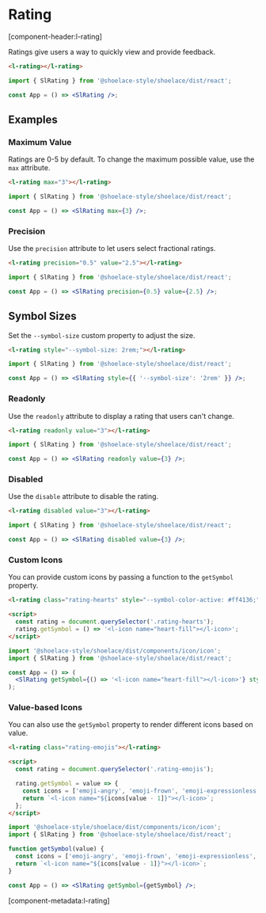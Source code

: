 # Rating

[component-header:l-rating]

Ratings give users a way to quickly view and provide feedback.

```html preview
<l-rating></l-rating>
```

```jsx react
import { SlRating } from '@shoelace-style/shoelace/dist/react';

const App = () => <SlRating />;
```

## Examples

### Maximum Value

Ratings are 0-5 by default. To change the maximum possible value, use the `max` attribute.

```html preview
<l-rating max="3"></l-rating>
```

```jsx react
import { SlRating } from '@shoelace-style/shoelace/dist/react';

const App = () => <SlRating max={3} />;
```

### Precision

Use the `precision` attribute to let users select fractional ratings.

```html preview
<l-rating precision="0.5" value="2.5"></l-rating>
```

```jsx react
import { SlRating } from '@shoelace-style/shoelace/dist/react';

const App = () => <SlRating precision={0.5} value={2.5} />;
```

## Symbol Sizes

Set the `--symbol-size` custom property to adjust the size.

```html preview
<l-rating style="--symbol-size: 2rem;"></l-rating>
```

```jsx react
import { SlRating } from '@shoelace-style/shoelace/dist/react';

const App = () => <SlRating style={{ '--symbol-size': '2rem' }} />;
```

### Readonly

Use the `readonly` attribute to display a rating that users can't change.

```html preview
<l-rating readonly value="3"></l-rating>
```

```jsx react
import { SlRating } from '@shoelace-style/shoelace/dist/react';

const App = () => <SlRating readonly value={3} />;
```

### Disabled

Use the `disable` attribute to disable the rating.

```html preview
<l-rating disabled value="3"></l-rating>
```

```jsx react
import { SlRating } from '@shoelace-style/shoelace/dist/react';

const App = () => <SlRating disabled value={3} />;
```

### Custom Icons

You can provide custom icons by passing a function to the `getSymbol` property.

```html preview
<l-rating class="rating-hearts" style="--symbol-color-active: #ff4136;"></l-rating>

<script>
  const rating = document.querySelector('.rating-hearts');
  rating.getSymbol = () => '<l-icon name="heart-fill"></l-icon>';
</script>
```

```jsx react
import '@shoelace-style/shoelace/dist/components/icon/icon';
import { SlRating } from '@shoelace-style/shoelace/dist/react';

const App = () => (
  <SlRating getSymbol={() => '<l-icon name="heart-fill"></l-icon>'} style={{ '--symbol-color-active': '#ff4136' }} />
);
```

### Value-based Icons

You can also use the `getSymbol` property to render different icons based on value.

```html preview
<l-rating class="rating-emojis"></l-rating>

<script>
  const rating = document.querySelector('.rating-emojis');

  rating.getSymbol = value => {
    const icons = ['emoji-angry', 'emoji-frown', 'emoji-expressionless', 'emoji-smile', 'emoji-laughing'];
    return `<l-icon name="${icons[value - 1]}"></l-icon>`;
  };
</script>
```

```jsx react
import '@shoelace-style/shoelace/dist/components/icon/icon';
import { SlRating } from '@shoelace-style/shoelace/dist/react';

function getSymbol(value) {
  const icons = ['emoji-angry', 'emoji-frown', 'emoji-expressionless', 'emoji-smile', 'emoji-laughing'];
  return `<l-icon name="${icons[value - 1]}"></l-icon>`;
}

const App = () => <SlRating getSymbol={getSymbol} />;
```

[component-metadata:l-rating]
